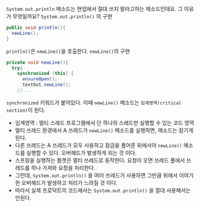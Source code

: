 `System.out.println` 메소드는 현업에서 절대 쓰지 말라고하는 메소드인데요. 그 이유가 무엇일까요?
`System.out.println()` 의 구현
```java
public void println(){
  newLine();
}
```
`println()`은 `newLine()`을 호출한다. 
`newLine()`의 구현
```java
private void newLine(){
  try{
    synchronized (this) {
      ensureOpen();
      textOut.newLine();
    // ...
```
`synchronized` 키워드가 붙어있다. 이때 `newLine()` 메소드는 `임계영역(critical section)`이 된다. 
- 임계영역 : 멀티 스레드 프로그램에서 단 하나의 스레드만 실행할 수 있는 코드 영역
- 멀티 쓰레드 환경에서 A 쓰레드가 `newLine()` 메소드를 실행하면, 메소드는 잠기게 된다. 
- 다른 쓰레드는 A 쓰레드가 모두 사용하고 잠금을 풀어준 뒤에서야 `newLine()` 메소드를 실행할 수 있다. 오버헤드가 발생하게 되는 것 이다.
- 스프링을 실행하는 톰캣은 멀티 쓰레드로 동작한다. 요청이 오면 쓰레드 풀에서 쓰레드를 하나 가져와 요청을 처리한다. 
- 그런데, `System.out.println()` 을 여러 쓰레드가 사용하면 그만큼 위에서 이야기한 오버헤드가 발생하고 처리가 느려질 것 이다. 
- 따라서 실제 프로덕트의 코드에서는 `System.out.println()` 을 절대 사용해서는 안된다.
